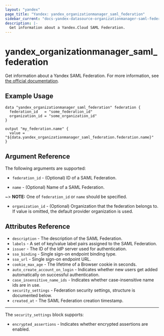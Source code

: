 ```yaml
---
layout: "yandex"
page_title: "Yandex: yandex_organizationmanager_saml_federation"
sidebar_current: "docs-yandex-datasource-organizationmanager-saml-federation"
description: |-
  Get information about a Yandex.Cloud SAML Federation.
---
```


# yandex\_organizationmanager\_saml\_federation

Get information about a Yandex SAML Federation. For more information, see
[the official documentation](https://cloud.yandex.com/docs/organization/add-federation).

## Example Usage

```hcl
data "yandex_organizationmanager_saml_federation" federation {
  federation_id   = "some_federation_id"
  organization_id = "some_organization_id"
}

output "my_federation.name" {
  value = "${data.yandex_organizationmanager_saml_federation.federation.name}"
}
```

## Argument Reference

The following arguments are supported:

* `federation_id` - (Optional) ID of a SAML Federation.

* `name` - (Optional) Name of a SAML Federation.

~> **NOTE:** One of `federation_id` or `name` should be specified.

* `organization_id` - (Optional) Organization that the federation belongs to. If value is omitted, the default provider organization is used.

## Attributes Reference

* `description` - The description of the SAML Federation.
* `labels` - A set of key/value label pairs assigned to the SAML Federation.
* `issuer` - The ID of the IdP server used for authentication.
* `sso_binding` - Single sign-on endpoint binding type.
* `sso_url` - Single sign-on endpoint URL.
* `cookie_max_age` - The lifetime of a Browser cookie in seconds.
* `auto_create_account_on_login` - Indicates whether new users get added automatically on successful authentication.
* `case_insensitive_name_ids` - Indicates whether case-insensitive name ids are in use.
* `security_settings` - Federation security settings, structure is documented below.
* `created_at` - The SAML Federation creation timestamp.

---

The `security_settings` block supports:

* `encrypted_assertions` - Indicates whether encrypted assertions are enabled.
